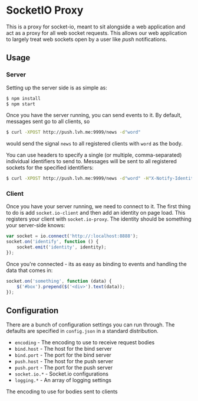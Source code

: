 # SocketIO Proxy

This is a proxy for socket-io, meant to sit alongside a web application
and act as a proxy for all web socket requests.  This allows our web application
to largely treat web sockets open by a user like _push_ notifications.

## Usage

### Server

Setting up the server side is as simple as:

``` bash
$ npm install
$ npm start
```

Once you have the server running, you can send events to it.  By default, messages
sent go to all clients, so

``` bash
$ curl -XPOST http://push.lvh.me:9999/news -d"word"
```

would send the signal `news` to all registered clients with `word` as the body.

You can use headers to specify a single (or multiple, comma-separated) individual
identifiers to send to.  Messages will be sent to all registered sockets for the
specified identifiers:

``` bash
$ curl -XPOST http://push.lvh.me:9999/news -d"word" -H"X-Notify-Identity:something"
```

### Client

Once you have your server running, we need to connect to it.  The first thing to do
is add `socket.io-client` and then add an identity on page load.  This registers
your client with `socket.io-proxy`.  The identity should be something your server-side
knows:

``` javascript
var socket = io.connect('http://:localhost:8888');
socket.on('identify', function () {
	socket.emit('identity', identity);
});
```

Once you're connected - its as easy as binding to events and handling the data that
comes in:

``` javascript
socket.on('something', function (data) {
	$('#box').prepend($('<div>').text(data));
});
```

## Configuration

There are a bunch of configuration settings you can run through.  The defaults
are specified in `config.json` in a standard distribution.

* `encoding` - The encoding to use to receive request bodies
* `bind.host` - The host for the bind server
* `bind.port` - The port for the bind server
* `push.host` - The host for the push server
* `push.port` - The port for the push server
* `socket.io.*` - Socket.io configurations
* `logging.*` - An array of logging settings

The encoding to use for bodies sent to clients
